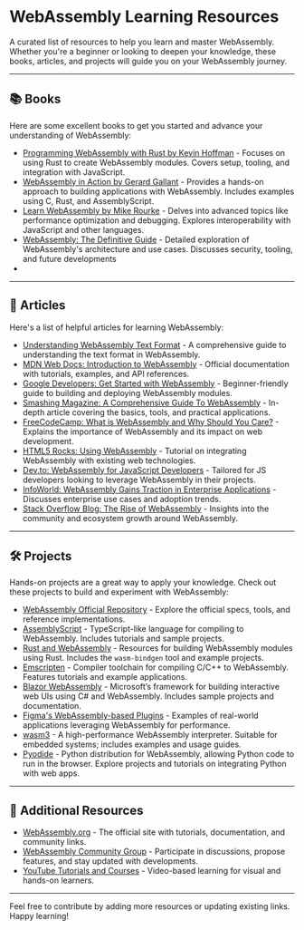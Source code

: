 # WebAssembly Learning Resources

A curated list of resources to help you learn and master WebAssembly. Whether you're a beginner or looking to deepen your knowledge, these books, articles, and projects will guide you on your WebAssembly journey.

---

## 📚 Books

Here are some excellent books to get you started and advance your understanding of WebAssembly:

- [Programming WebAssembly with Rust by Kevin Hoffman](https://www2.irb.hr/korisnici/zskoda/hoffmanWasmRust.pdf) - Focuses on using Rust to create WebAssembly modules. Covers setup, tooling, and integration with JavaScript.
- [WebAssembly in Action by Gerard Gallant](https://www.oreilly.com/library/view/webassembly-in-action/9781617295744/) - Provides a hands-on approach to building applications with WebAssembly. Includes examples using C, Rust, and AssemblyScript.
- [Learn WebAssembly by Mike Rourke](https://www.oreilly.com/library/view/learn-webassembly/9781788997379/) - Delves into advanced topics like performance optimization and debugging. Explores interoperability with JavaScript and other languages.
- [WebAssembly: The Definitive Guide](https://www.amazon.com/WebAssembly-Definitive-Guide-Safe-Portable/dp/1492089842) - Detailed exploration of WebAssembly's architecture and use cases. Discusses security, tooling, and future developments
- 

---

## 📰 Articles

Here's a list of helpful articles for learning WebAssembly:

- [Understanding WebAssembly Text Format](https://developer.mozilla.org/en-US/docs/WebAssembly/Understanding_the_text_format) - A comprehensive guide to understanding the text format in WebAssembly.
- [MDN Web Docs: Introduction to WebAssembly](https://developer.mozilla.org/en-US/docs/WebAssembly) - Official documentation with tutorials, examples, and API references.
- [Google Developers: Get Started with WebAssembly](https://developers.google.com/web/updates/2019/03/get-started-with-webassembly) - Beginner-friendly guide to building and deploying WebAssembly modules.
- [Smashing Magazine: A Comprehensive Guide To WebAssembly](https://www.smashingmagazine.com/2020/02/comprehensive-guide-webassembly/) - In-depth article covering the basics, tools, and practical applications.
- [FreeCodeCamp: What is WebAssembly and Why Should You Care?](https://www.freecodecamp.org/news/what-is-webassembly-and-why-should-you-care/) - Explains the importance of WebAssembly and its impact on web development.
- [HTML5 Rocks: Using WebAssembly](https://www.html5rocks.com/en/tutorials/wasm/basics/) - Tutorial on integrating WebAssembly with existing web technologies.
- [Dev.to: WebAssembly for JavaScript Developers](https://dev.to/your_username/webassembly-for-javascript-developers-xxxx) - Tailored for JS developers looking to leverage WebAssembly in their projects.
- [InfoWorld: WebAssembly Gains Traction in Enterprise Applications](https://www.infoworld.com/article/xxxx/webassembly-gains-traction.html) - Discusses enterprise use cases and adoption trends.
- [Stack Overflow Blog: The Rise of WebAssembly](https://stackoverflow.blog/2020/xx/the-rise-of-webassembly/) - Insights into the community and ecosystem growth around WebAssembly.

---

## 🛠️ Projects

Hands-on projects are a great way to apply your knowledge. Check out these projects to build and experiment with WebAssembly:

- [WebAssembly Official Repository](https://github.com/WebAssembly) - Explore the official specs, tools, and reference implementations.
- [AssemblyScript](https://www.assemblyscript.org/) - TypeScript-like language for compiling to WebAssembly. Includes tutorials and sample projects.
- [Rust and WebAssembly](https://rustwasm.github.io/) - Resources for building WebAssembly modules using Rust. Includes the `wasm-bindgen` tool and example projects.
- [Emscripten](https://emscripten.org/) - Compiler toolchain for compiling C/C++ to WebAssembly. Features tutorials and example applications.
- [Blazor WebAssembly](https://dotnet.microsoft.com/apps/aspnet/web-apps/blazor) - Microsoft’s framework for building interactive web UIs using C# and WebAssembly. Includes sample projects and documentation.
- [Figma's WebAssembly-based Plugins](https://www.figma.com/plugin-docs/using-webassembly/) - Examples of real-world applications leveraging WebAssembly for performance.
- [wasm3](https://github.com/wasm3/wasm3) - A high-performance WebAssembly interpreter. Suitable for embedded systems; includes examples and usage guides.
- [Pyodide](https://pyodide.org/en/stable/) - Python distribution for WebAssembly, allowing Python code to run in the browser. Explore projects and tutorials on integrating Python with web apps.

---

## 🔗 Additional Resources

- [WebAssembly.org](https://webassembly.org/) - The official site with tutorials, documentation, and community links.
- [WebAssembly Community Group](https://github.com/WebAssembly/) - Participate in discussions, propose features, and stay updated with developments.
- [YouTube Tutorials and Courses](https://www.youtube.com/results?search_query=webassembly+tutorial) - Video-based learning for visual and hands-on learners.

---

Feel free to contribute by adding more resources or updating existing links. Happy learning!

